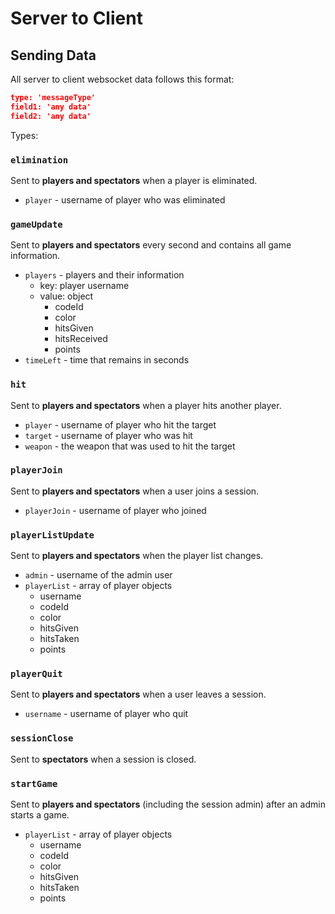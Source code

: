 # Server to Client

## Sending Data

All server to client websocket data follows this format:

```json
type: 'messageType'
field1: 'any data'
field2: 'any data'
```

Types:

### `elimination`

Sent to **players and spectators** when a player is eliminated.

- `player` - username of player who was eliminated

### `gameUpdate`

Sent to **players and spectators** every second and contains all game information.

- `players` - players and their information
  - key: player username
  - value: object
    - codeId
    - color
    - hitsGiven
    - hitsReceived
    - points
- `timeLeft` - time that remains in seconds

### `hit`

Sent to **players and spectators** when a player hits another player.

- `player` - username of player who hit the target
- `target` - username of player who was hit
- `weapon` - the weapon that was used to hit the target

### `playerJoin`

Sent to **players and spectators** when a user joins a session.

- `playerJoin` - username of player who joined

### `playerListUpdate`

Sent to **players and spectators** when the player list changes.

- `admin` - username of the admin user
- `playerList` - array of player objects
  - username
  - codeId
  - color
  - hitsGiven
  - hitsTaken
  - points

### `playerQuit`

Sent to **players and spectators** when a user leaves a session.

- `username` - username of player who quit

### `sessionClose`

Sent to **spectators** when a session is closed.

### `startGame`

Sent to **players and spectators** (including the session admin) after an admin starts a game.

- `playerList` - array of player objects
  - username
  - codeId
  - color
  - hitsGiven
  - hitsTaken
  - points
